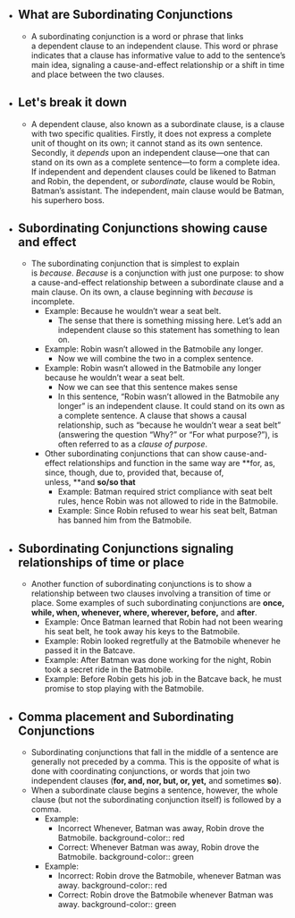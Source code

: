 - ## What are Subordinating Conjunctions
	- A subordinating conjunction is a word or phrase that links a dependent clause to an independent clause. This word or phrase indicates that a clause has informative value to add to the sentence’s main idea, signaling a cause-and-effect relationship or a shift in time and place between the two clauses.
- ## Let's break it down
	- A dependent clause, also known as a subordinate clause, is a clause with two specific qualities. Firstly, it does not express a complete unit of thought on its own; it cannot stand as its own sentence. Secondly, it *depends* upon an independent clause—one that can stand on its own as a complete sentence—to form a complete idea. If independent and dependent clauses could be likened to Batman and Robin, the dependent, or *subordinate,* clause would be Robin, Batman’s assistant. The independent, main clause would be Batman, his superhero boss.
- ## Subordinating Conjunctions showing cause and effect
	- The subordinating conjunction that is simplest to explain is *because*. *Because* is a conjunction with just one purpose: to show a cause-and-effect relationship between a subordinate clause and a main clause. On its own, a clause beginning with *because* is incomplete.
		- Example: Because he wouldn’t wear a seat belt.
			- The sense that there is something missing here. Let’s add an independent clause so this statement has something to lean on.
		- Example: Robin wasn’t allowed in the Batmobile any longer.
			- Now we will combine the two in a complex sentence.
		- Example: Robin wasn’t allowed in the Batmobile any longer because he wouldn’t wear a seat belt.
			- Now we can see that this sentence makes sense
			- In this sentence, “Robin wasn’t allowed in the Batmobile any longer” is an independent clause. It could stand on its own as a complete sentence. A clause that shows a causal relationship, such as “because he wouldn’t wear a seat belt” (answering the question “Why?” or “For what purpose?”), is often referred to as a *clause of purpose*.
		- Other subordinating conjunctions that can show cause-and-effect relationships and function in the same way are **for, as, since, though, due to, provided that, because of, unless, **and **so/so that**
			- Example: Batman required strict compliance with seat belt rules, hence Robin was not allowed to ride in the Batmobile.
			- Example: Since Robin refused to wear his seat belt, Batman has banned him from the Batmobile.
- ## Subordinating Conjunctions signaling relationships of time or place
	- Another function of subordinating conjunctions is to show a relationship between two clauses involving a transition of time or place. Some examples of such subordinating conjunctions are **once, while, when, whenever, where, wherever, before,** and **after**.
		- Example: Once Batman learned that Robin had not been wearing his seat belt, he took away his keys to the Batmobile.
		- Example: Robin looked regretfully at the Batmobile whenever he passed it in the Batcave.
		- Example: After Batman was done working for the night, Robin took a secret ride in the Batmobile.
		- Example: Before Robin gets his job in the Batcave back, he must promise to stop playing with the Batmobile.
- ## Comma placement and Subordinating Conjunctions
	- Subordinating conjunctions that fall in the middle of a sentence are generally not preceded by a comma. This is the opposite of what is done with coordinating conjunctions, or words that join two independent clauses (**for, and, nor, but, or, yet,** and sometimes **so**).
	- When a subordinate clause begins a sentence, however, the whole clause (but not the subordinating conjunction itself) is followed by a comma.
		- Example:
			- Incorrect Whenever, Batman was away, Robin drove the Batmobile.
			  background-color:: red
			- Correct: Whenever Batman was away, Robin drove the Batmobile.
			  background-color:: green
		- Example:
			- Incorrect: Robin drove the Batmobile, whenever Batman was away.
			  background-color:: red
			- Correct: Robin drove the Batmobile whenever Batman was away.
			  background-color:: green